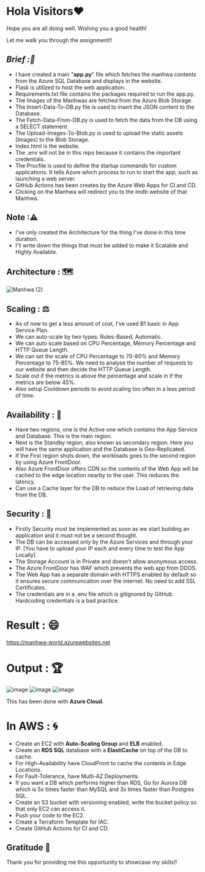 Hola Visitors❤
=


Hope you are all doing well. Wishing you a good health!

Let me walk you through the assignment!!

## _**Brief :📝**_

- I have created a main "**app.py**" file which fetches the manhwa contents from the Azure SQL Database and displays in the website.
- Flask is utilized to host the web application.
- Requirements.txt file contains the packages required to run the app.py.
- The Images of the Manhwas are fetched from the Azure Blob Storage.
- The Insert-Data-To-DB.py file is used to insert the JSON content to the Database.
- The Fetch-Data-From-DB.py is used to fetch the data from the DB using a SELECT statement.
- The Upload-Images-To-Blob.py is used to upload the static assets [Images] to the Blob Storage.
- Index.html is the website.
- The .env will not be in this repo because it contains the important credentials.
- The Procfile is used to define the startup commands for custom applications. It tells Azure which process to run to start the app, such as launching a web server.
- GitHub Actions has been creates by the Azure Web Apps for CI and CD.
- Clicking on the Manhwa will redirect you to the imdb website of that Manhwa.

## **Note :⚠**

- I've only created the Architecture for the thing I've done in this time duration.
- I'll write down the things that must be added to make it Scalable and Highly Available.

## Architecture : 🗺

![Manhwa (2)](https://github.com/user-attachments/assets/91b9efe8-5374-406d-866b-849a0fee37b3)

## Scaling : ⚖

- As of now to get a less amount of cost, I've used B1 basic in App Service Plan.
- We can auto-scale by two types: Rules-Based, Automatic.
- We can auto scale based on CPU Percentage, Memory Percentage and HTTP Queue Length.
- We can set the scale of CPU Percentage to 70-80% and Memory Percentage to 75-85%. We need to analyse the number of requests to our website and then decide the HTTP Queue Length.
- Scale out if the metrics is above the percentage and scale in if the metrics are below 45%.
- Also setup Cooldown periods to avoid scaling too often in a less period of time.

## Availability : 💠

- Have two regions, one is the Active one which contains the App Service and Database. This is the main region.
- Next is the Standby region, also known as secondary region. Here you will have the same application and the Database is Geo-Replicated.
- If the First region shuts down, the workloads goes to the second region by using Azure FrontDoor.
- Also Azure FrontDoor offers CDN so the contents of the Web App will be cached to the edge location nearby to the user. This reduces the latency.
- Can use a Cache layer for the DB to reduce the Load of retrieving data from the DB.

## Security : 🔐

- Firstly Security must be implemented as soon as we start building an application and it must not be a second thought.
- The DB can be accessed only by the Azure Services and through your IP. [You have to upload your IP each and every time to test the App Locally]
- The Storage Account is in Private and doesn't allow anonymous access.
- The Azure FrontDoor has WAF which prevents the web app from DDOS.
- The Web App has a separate domain with HTTPS enabled by default so it ensures secure communication over the internet. No need to add SSL Certificates.
- The credentials are in a .env file which is gitignored by GitHub. Hardcoding credentials is a bad practice.

Result : 😄 
=

https://manhwa-world.azurewebsites.net

Output : 🏆
=

![image](https://github.com/user-attachments/assets/cc2d0245-44e4-497c-877d-619a00178799)
![image](https://github.com/user-attachments/assets/d657818c-87a0-4e43-b4e0-126d8460c19c)
![image](https://github.com/user-attachments/assets/bfd95ccc-bc8f-4305-9266-365d6cb19fed)


This has been done with **Azure Cloud**.

In AWS : 🌀
=

- Create an EC2 with **Auto-Scaling Group** and **ELB** enabled.
- Create an **RDS SQL** database with a **ElastiCache** on top of the DB to cache.
- For High-Availability have CloudFront to cache the contents in Edge Locations.
- For Fault-Tolerance, have Multi-AZ Deployments.
- If you want a DB which performs higher than RDS, Go for Aurora DB which is 5x times faster than MySQL and 3x times faster than Postgres SQL.
- Create an S3 bucket with versioning enabled, write the bucket policy so that only EC2 can access it.
- Push your code to the EC2.
- Create a Terraform Template for IAC.
- Create GitHub Actions for CI and CD.

## Gratitude 💝

Thank you for providing me this opportunity to showcase my skills!!

